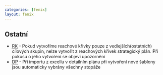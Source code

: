 ```yaml
---
categories: [fenix]
layout: fenix
---
```

## Ostatní
<ul><li><abbr title="Reachové křivky">RK</abbr> - Pokud vytvoříme reachové křivky pouze z vedlejších(ostatních) cílových skupin, nelze vytvořit z reachových křivek strategický plán. Při pokusu o jeho vytvoření se objeví upozornění</li>
<li><abbr title="Detailní plán">DP</abbr> -  Při importu z excellu v detailním plánu při vytvoření nové šablony jsou automaticky vybrány všechny stopáže</li>

